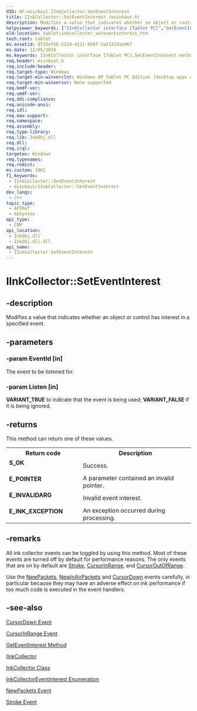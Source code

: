 ```yaml
---
UID: NF:msinkaut.IInkCollector.SetEventInterest
title: IInkCollector::SetEventInterest (msinkaut.h)
description: Modifies a value that indicates whether an object or control has interest in a specified event.
helpviewer_keywords: ["IInkCollector interface [Tablet PC]","SetEventInterest method","IInkCollector.SetEventInterest","IInkCollector::SetEventInterest","SetEventInterest","SetEventInterest method [Tablet PC]","SetEventInterest method [Tablet PC]","IInkCollector interface","df25efbb-5229-4211-948f-3a213154a967","msinkaut/IInkCollector::SetEventInterest","tablet.inkcollector_seteventinterest"]
old-location: tablet\inkcollector_seteventinterest.htm
tech.root: tablet
ms.assetid: df25efbb-5229-4211-948f-3a213154a967
ms.date: 12/05/2018
ms.keywords: IInkCollector interface [Tablet PC],SetEventInterest method, IInkCollector.SetEventInterest, IInkCollector::SetEventInterest, SetEventInterest, SetEventInterest method [Tablet PC], SetEventInterest method [Tablet PC],IInkCollector interface, df25efbb-5229-4211-948f-3a213154a967, msinkaut/IInkCollector::SetEventInterest, tablet.inkcollector_seteventinterest
req.header: msinkaut.h
req.include-header: 
req.target-type: Windows
req.target-min-winverclnt: Windows XP Tablet PC Edition [desktop apps only]
req.target-min-winversvr: None supported
req.kmdf-ver: 
req.umdf-ver: 
req.ddi-compliance: 
req.unicode-ansi: 
req.idl: 
req.max-support: 
req.namespace: 
req.assembly: 
req.type-library: 
req.lib: InkObj.dll
req.dll: 
req.irql: 
targetos: Windows
req.typenames: 
req.redist: 
ms.custom: 19H1
f1_keywords:
 - IInkCollector::SetEventInterest
 - msinkaut/IInkCollector::SetEventInterest
dev_langs:
 - c++
topic_type:
 - APIRef
 - kbSyntax
api_type:
 - COM
api_location:
 - InkObj.dll
 - InkObj.dll.dll
api_name:
 - IInkCollector.SetEventInterest
---
```


# IInkCollector::SetEventInterest


## -description

Modifies a value that indicates whether an object or control has interest in a specified event.

## -parameters

### -param EventId [in]

The event to be listened for.

### -param Listen [in]

<b>VARIANT_TRUE</b> to indicate that the event is being used; <b>VARIANT_FALSE</b> if it is being ignored.

## -returns

This method can return one of these values.

<table>
<tr>
<th>Return code</th>
<th>Description</th>
</tr>
<tr>
<td width="40%">
<dl>
<dt><b>S_OK</b></dt>
</dl>
</td>
<td width="60%">
Success.

</td>
</tr>
<tr>
<td width="40%">
<dl>
<dt><b>E_POINTER</b></dt>
</dl>
</td>
<td width="60%">
A parameter contained an invalid pointer.

</td>
</tr>
<tr>
<td width="40%">
<dl>
<dt><b>E_INVALIDARG</b></dt>
</dl>
</td>
<td width="60%">
Invalid event interest.

</td>
</tr>
<tr>
<td width="40%">
<dl>
<dt><b>E_INK_EXCEPTION</b></dt>
</dl>
</td>
<td width="60%">
An exception occurred during processing.

</td>
</tr>
</table>

## -remarks

All ink collector events can be toggled by using this method. Most of these events are turned off by default for performance reasons. The only events that are on by default are <a href="/windows/desktop/tablet/inkcollector-stroke">Stroke</a>, <a href="/windows/desktop/tablet/inkcollector-cursorinrange">CursorInRange</a>, and <a href="/windows/desktop/tablet/inkcollector-cursoroutofrange">CursorOutOfRange</a>.

Use the <a href="/windows/desktop/tablet/inkcollector-newpackets">NewPackets</a>, <a href="/windows/desktop/tablet/inkcollector-newinairpackets">NewInAirPackets</a> and <a href="/windows/desktop/tablet/inkcollector-cursordown">CursorDown</a> events carefully, in particular because they may have an adverse effect on ink performance if too much code is executed in the event handlers.

## -see-also

<a href="/windows/desktop/tablet/inkcollector-cursordown">CursorDown Event</a>



<a href="/windows/desktop/tablet/inkcollector-cursorinrange">CursorInRange Event</a>



<a href="/windows/desktop/api/msinkaut/nf-msinkaut-iinkcollector-geteventinterest">GetEventInterest Method</a>



<a href="../msinkaut/nn-msinkaut-iinkcollector.md">IInkCollector</a>



<a href="/windows/desktop/tablet/inkcollector-class">InkCollector Class</a>



<a href="/windows/desktop/api/msinkaut/ne-msinkaut-inkcollectoreventinterest">InkCollectorEventInterest Enumeration</a>



<a href="/windows/desktop/tablet/inkcollector-newpackets">NewPackets Event</a>



<a href="/windows/desktop/tablet/inkcollector-stroke">Stroke Event</a>
